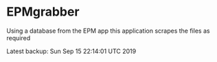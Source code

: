 # EPMgrabber
Using a database from the EPM app this application scrapes the files as required


Latest backup: Sun Sep 15 22:14:01 UTC 2019
